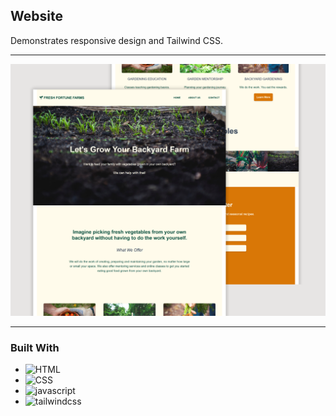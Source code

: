 ## Website

Demonstrates responsive design and Tailwind CSS.

---

![img](images/freshFortuneSet.png)

---

### Built With

- ![HTML]
- ![CSS]
- ![javascript]
- ![tailwindcss]

[css]: https://img.shields.io/badge/css-1572B6?style=for-the-badge&logo=css3&logoColor=white
[html]: https://img.shields.io/badge/html5-%23E34F26.svg?style=for-the-badge&logo=html5&logoColor=white
[javascript]: https://img.shields.io/badge/javascript-F7DF1E?style=for-the-badge&logo=javascript&logoColor=white
[tailwindcss]: https://img.shields.io/badge/tailwindcss-06B6D4?style=for-the-badge&logo=tailwindcss&logoColor=white
